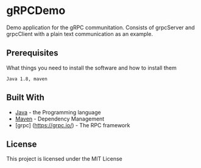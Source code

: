 # gRPCDemo

Demo application for the gRPC communitation. Consists of grpcServer and grpcClient with a plain text communication as an example.

## Prerequisites

What things you need to install the software and how to install them

```
Java 1.8, maven
```

## Built With

* [Java](https://www.java.com/en/) - the Programming language
* [Maven](https://maven.apache.org/) - Dependency Management
* [grpc] (https://grpc.io/) - The RPC framework

## License

This project is licensed under the MIT License

